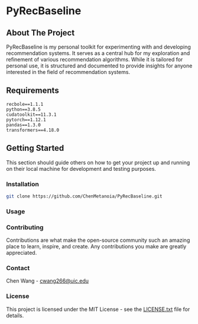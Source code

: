 # PyRecBaseline

## About The Project

PyRecBaseline is my personal toolkit for experimenting with and developing recommendation systems. It serves as a central hub for my exploration and refinement of various recommendation algorithms. While it is tailored for personal use, it is structured and documented to provide insights for anyone interested in the field of recommendation systems.

## Requirements

```
recbole==1.1.1
python==3.8.5
cudatoolkit==11.3.1
pytorch==1.12.1
pandas==1.3.0
transformers==4.18.0
```

## Getting Started

This section should guide others on how to get your project up and running on their local machine for development and testing purposes.

### Installation
```bash
git clone https://github.com/ChenMetanoia/PyRecBaseline.git
```

### Usage


### Contributing
Contributions are what make the open-source community such an amazing place to learn, inspire, and create. Any contributions you make are greatly appreciated.

### Contact
Chen Wang - cwang266@uic.edu

### License

This project is licensed under the MIT License - see the [LICENSE.txt](LICENSE.txt) file for details.
